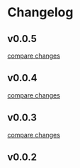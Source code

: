 # Changelog


## v0.0.5

[compare changes](https://github.com/casebeat/nuxt-weather/compare/v0.0.4...v0.0.5)

## v0.0.4

[compare changes](https://github.com/your-org/my-module/compare/v0.0.3...v0.0.4)

## v0.0.3

[compare changes](https://github.com/your-org/my-module/compare/v0.0.2...v0.0.3)

## v0.0.2

